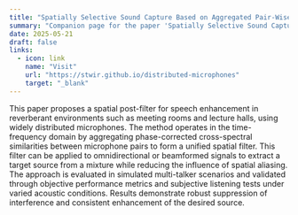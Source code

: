```yaml
---
title: "Spatially Selective Sound Capture Based on Aggregated Pair-Wise Similarity Measures"
summary: "Companion page for the paper 'Spatially Selective Sound Capture Based on Aggregated Pair-Wise Similarity Measures' (2025)."
date: 2025-05-21
draft: false
links:
  - icon: link
    name: "Visit"
    url: "https://stwir.github.io/distributed-microphones"
    target: "_blank"
---
```


 This paper proposes a spatial post-filter for speech enhancement in reverberant environments such as meeting rooms and lecture halls, using widely distributed microphones. The method operates in the time-frequency domain by aggregating phase-corrected cross-spectral similarities between microphone pairs to form a unified spatial filter. This filter can be applied to omnidirectional or beamformed signals to extract a target source from a mixture while reducing the influence of spatial aliasing. The approach is evaluated in simulated multi-talker scenarios and validated through objective performance metrics and subjective listening tests under varied acoustic conditions. Results demonstrate robust suppression of interference and consistent enhancement of the desired source. 